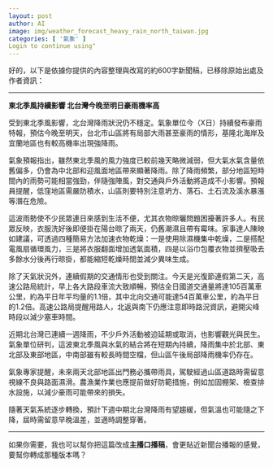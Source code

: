 ```yaml
---
layout: post
author: AI
image: img/weather_forecast_heavy_rain_north_taiwan.jpg
categories: [ '氣象' ]
Login to continue using"
---
```

好的，以下是依據你提供的內容整理與改寫的約600字新聞稿，已移除原始出處及作者資訊：  

---

**東北季風持續影響 北台灣今晚至明日豪雨機率高**  

受到東北季風影響，北台灣降雨狀況仍不穩定。氣象單位今（X日）持續發布豪雨特報，預估今晚至明天，台北市山區將有局部大雨甚至豪雨的情形，基隆北海岸及宜蘭地區也有較高機率出現強降雨。  

氣象預報指出，雖然東北季風的風力強度已較前幾天略微減弱，但大氣水氣含量依舊偏多，仍會為中北部和迎風面地區帶來顯著降雨。除了降雨頻繁，部分地區短時間內的雨勢可能相當強勁，伴隨強陣風，對交通與戶外活動將造成不小影響。預報員提醒，低窪地區需嚴防積水，山區則要特別注意坍方、落石、土石流及溪水暴漲等潛在危險。  

這波雨勢使不少民眾連日來感到生活不便，尤其衣物晾曬問題困擾著許多人。有民眾反映，衣服洗好後即便掛在陽台晾了兩天，仍舊潮濕且帶有霉味。家事達人陳映如建議，可透過四種簡易方法加速衣物乾燥：一是使用除濕機集中乾燥，二是搭配電風扇循環風力，三是將衣服翻面增加透氣面積，四是以浴巾包覆衣物並擠壓吸去多餘水分後再行晾掛，都能縮短乾燥時間並減少異味生成。  

除了天氣狀況外，連續假期的交通情形也受到關注。今天是光復節連假第二天，高速公路局統計，早上各大路段車流大致順暢，預估全日國道交通量將達105百萬車公里，約為平日年平均量的1.1倍，其中北向交通可能達54百萬車公里，約為平日的1.2倍。高速公路局提醒用路人，北返與南下仍應注意即時路況資訊，避開尖峰時段以減少塞車時間。  

近期北台灣已連續一週降雨，不少戶外活動被迫延期或取消，也影響觀光與民生。氣象單位研判，這波東北季風與水氣的結合將在短期內持續，降雨集中於北部、東北部及東部地區，中南部雖有較長時間空檔，但山區午後局部降雨機率仍存在。  

氣象專家提醒，未來兩天北部地區出門務必攜帶雨具，駕駛經過山區道路時需留意視線不良與路面濕滑。農漁業作業也應提前做好防範措施，例如加固棚架、檢查排水設施，以減少豪雨可能帶來的損失。  

隨著天氣系統逐步轉換，預計下週中期北台灣降雨有望趨緩，但氣溫也可能隨之下降，屆時需留意早晚溫差，並適時調整穿著。  

---  

如果你需要，我也可以幫你把這篇改成**主播口播稿**，會更貼近新聞台播報的感覺，要幫你轉成那種版本嗎？